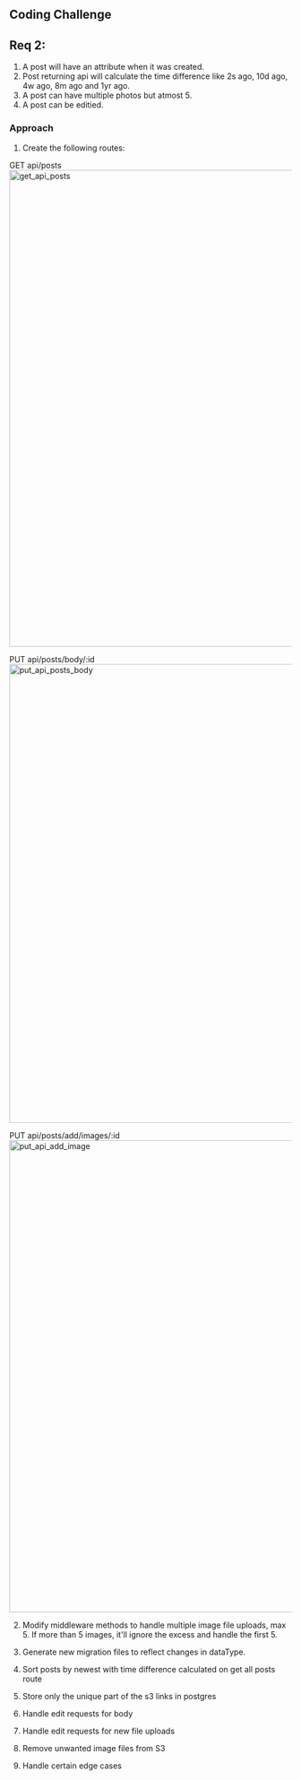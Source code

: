## Coding Challenge

## Req 2:
1. A post will have an attribute when it was created.
2. Post returning api will calculate the time difference like 2s ago, 10d ago, 4w ago, 8m ago and 1yr ago.
3. A post can have multiple photos but atmost 5.
4. A post can be editied.

### Approach

1. Create the following routes:

  GET api/posts
  <img width="851" alt="get_api_posts" src="https://user-images.githubusercontent.com/53372490/95653889-c58ff580-0ab0-11eb-9781-5e734f27d894.png">

  PUT api/posts/body/:id
  <img width="819" alt="put_api_posts_body" src="https://user-images.githubusercontent.com/53372490/95664636-92745300-0afe-11eb-9ded-195af2e3bff2.png">

  PUT api/posts/add/images/:id
  <img width="843" alt="put_api_add_image" src="https://user-images.githubusercontent.com/53372490/95667191-6addb480-0b17-11eb-8efd-070b9a68628d.png">


2. Modify middleware methods to handle multiple image file uploads, max 5. If more than 5 images, it'll ignore the excess and handle the first 5.

3. Generate new migration files to reflect changes in dataType.

4. Sort posts by newest with time difference calculated on get all posts route

5. Store only the unique part of the s3 links in postgres

6. Handle edit requests for body

7. Handle edit requests for new file uploads

8. Remove unwanted image files from S3

9. Handle certain edge cases
